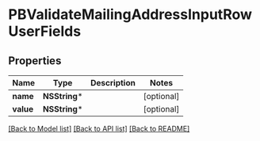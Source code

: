 # PBValidateMailingAddressInputRowUserFields

## Properties
Name | Type | Description | Notes
------------ | ------------- | ------------- | -------------
**name** | **NSString*** |  | [optional] 
**value** | **NSString*** |  | [optional] 

[[Back to Model list]](../README.md#documentation-for-models) [[Back to API list]](../README.md#documentation-for-api-endpoints) [[Back to README]](../README.md)


